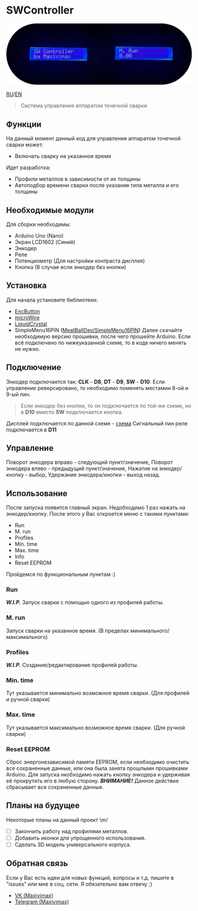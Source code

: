 # SWController
 
![IMG](./ReadMe.png "SWC")

[RU](./README.md)/[EN](./READMEen.md)

> Система управления аппаратом точечной сварки

## Функции

На данный момент данный код для управления аппаратом точечной сварки может:
+ Включать сварку на указанное время

Идет разработка:
+ Профили металлов в зависимости от их толщины
+ Автоподбор времени сварки после указания типа металла и его толщины

## Необходимые модули

Для сборки необходимы:
+ Arduino Uno (Nano)
+ Экран LCD1602 (Синий)
+ Энкодер
+ Реле
+ Потенциометр (Для настройки контраста дисплея)
+ Кнопка (В случае если энкодер без кнопки)

## Установка

Для начала установите библиотеки:
+ [EncButton](https://github.com/GyverLibs/EncButton)
+ [microWire](https://github.com/GyverLibs/microWire)
+ [LiquidCrystal](https://github.com/arduino-libraries/LiquidCrystal)
+ SimpleMenu16PIN ([MeatBallDev/SimpleMenu16PIN](https://github.com/MeatBallDev/SimpleMenu16PIN))
Далее скачайте необходимую версию прошивки, после чего прошейте Arduino. Если всё подключено по нижеуказанной схеме, то в коде ничего менять не нужно.

## Подключение

Энкодер подключается так: **CLK** - **D8**, **DT** - **D9**, **SW** - **D10**. Если управление реверсировано, то необходимо поменять местамии 8-ой и 9-ый пин.
> Если энкодер без кнопки, то он подключается по той-же схеме, но в **D10** вместо **SW** подключается кнопка.

Дисплей подключается по данной схеме - [схема](./DispConnect.jpg)
Сигнальный пин реле подключается в **D11**

## Управление

Поворот энкодера вправо - следующий пункт/значение,
Поворот энкодера влево - предыдущий пункт/значение,
Нажатие на энкодер/кнопку - выбор,
Удержание энкодера/кнопки - выход назад.

## Использование

После запуска появится главный экран. Недобходимо 1 раз нажать на энкодер/кнопку.
После этого у Вас откроется меню с такими пунктами:
+ Run
+ M. run
+ Profiles
+ Min. time
+ Max. time
+ Info
+ Reset EEPROM

Пройдемся по функциональным пунктам :)

### Run
***W.I.P.*** Запуск сварки с помощью одного из профилей работы.

### M. run
Запуск сварки на указанное время. (В пределах минимального/максимального)

### Profiles
***W.I.P.*** Создание/редактирование профилей работы.

### Min. time
Тут указывается минимально возможное время сварки. (Для профилей и ручной сварки)

### Max. time
Тут указывается максимально возможное время сварки. (Для ручной сварки)

### Reset EEPROM
Сброс энергонезависимой памяти EEPROM, если необходимо очистить все сохраненные данные, или она была занята прошлыми прошивками Arduino. 
Для запуска нкобходимо нажать кнопку энкодера и удерживая её прокрутить его в любую сторону.
***ВНИМАНИЕ!*** Данное действие сбрасывает все сохраненные данные.

## Планы на будущее

Некоторые планы на данный проект \m/
- [ ] Закончить работу над профилями металлов.
- [ ] Добавить иконки для упрощенного использования.
- [ ] Сделать 3D модель универсального корпуса.

## Обратная связь

Если у Вас есть идеи для новых функций, вопросы и т.д. пишите в "issues" или мне в соц. сети. Я обязательно вам отвечу ;)
+ [VK (Maxivimax)](https://vk.com/maxivimax)
+ [Telegram (Maxivimax)](https://t.me/maxivimax)

